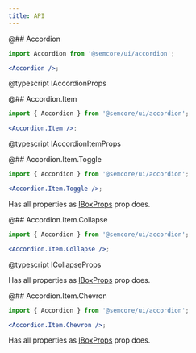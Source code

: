 ```yaml
---
title: API
---
```


@## Accordion

```jsx
import Accordion from '@semcore/ui/accordion';

<Accordion />;
```

@typescript IAccordionProps

@## Accordion.Item

```jsx
import { Accordion } from '@semcore/ui/accordion';

<Accordion.Item />;
```

@typescript IAccordionItemProps

@## Accordion.Item.Toggle

```jsx
import { Accordion } from '@semcore/ui/accordion';

<Accordion.Item.Toggle />;
```

Has all properties as [IBoxProps](/layout/box-system/box-api/) prop does.

@## Accordion.Item.Collapse

```jsx
import { Accordion } from '@semcore/ui/accordion';

<Accordion.Item.Collapse />;
```

@typescript ICollapseProps

Has all properties as [IBoxProps](/layout/box-system/box-api/) prop does.

@## Accordion.Item.Chevron

```jsx
import { Accordion } from '@semcore/ui/accordion';

<Accordion.Item.Chevron />;
```

Has all properties as [IBoxProps](/layout/box-system/box-api/) prop does.
